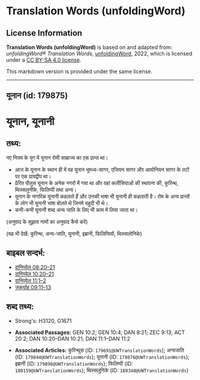 # Translation Words (unfoldingWord)

## License Information

**Translation Words (unfoldingWord)** is based on and adapted from: _unfoldingWord® Translation Words_, [unfoldingWord](https://unfoldingword.org/utw), 2022, which is licensed under a [CC BY-SA 4.0 license](https://creativecommons.org/licenses/by-sa/4.0/legalcode.en).

This markdown version is provided under the same license.



--------------------------------

## यूनान (id: 179875)

यूनान, यूनानी
=============

तथ्य:
-----

नए नियम के युग में यूनान रोमी साम्राज्य का एक प्रान्त था।

* आज के यूनान के स्थान ही में वह यूनान भूमध्य\-सागर, एजियन सागर और आयोनियन सागर के तटों पर एक प्रायद्वीप था।
* प्रेरित पौलुस यूनान के अनेक नगरों में गया था और वहां कलीसियाओं की स्थापना की, कुरिन्थ, थिस्सलुनीके, फिलिप्पी तथा अन्य।
* यूनान के नागरिक यूनानी कहलाते हैं और उनकी भाषा भी यूनानी ही कहलाती है। रोम के अन्य प्रान्तों के लोग भी यूनानी भाषा बोलते थे जिनमे यहूदी भी थे।
* कभी\-कभी यूनानी शब्द अन्य जाति के लिए भी काम में लिया जाता था।

(अनुवाद के सुझाव नामों का अनुवाद कैसे करें)

(यह भी देखें: कुरिन्थ, अन्य\-जाति, यूनानी, इब्रानी, फिलिप्पियों, थिस्सलोनिके)

बाइबल सन्दर्भ:
--------------

* [दानिय्येल 08:20–21](https://ref.ly/Dan8:20-Dan8:21)
* [दानिय्येल 10:20–21](https://ref.ly/Dan10:20-Dan10:21)
* [दानिय्येल 11:1–2](https://ref.ly/Dan11:1-Dan11:2)
* [जकर्याह 09:11–13](https://ref.ly/Zech9:11-Zech9:13)

शब्द तथ्य:
----------

* Strong's: H3120, G1671

* **Associated Passages:** GEN 10:2; GEN 10:4; DAN 8:21; ZEC 9:13; ACT 20:2; DAN 10:20–DAN 10:21; DAN 11:1–DAN 11:2
* **Associated Articles:** कुरिन्थुस (ID: `179691@UWTranslationWords`); अन्यजाति (ID: `179844@UWTranslationWords`); यूनानी (ID: `179876@UWTranslationWords`); इब्रानी (ID: `179896@UWTranslationWords`); फिलिप्पी (ID: `180159@UWTranslationWords`); थिस्सलुनिके (ID: `180348@UWTranslationWords`)

